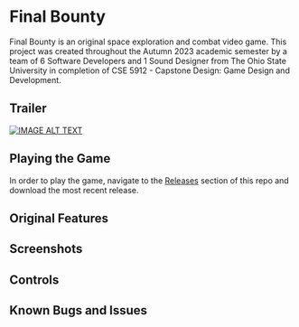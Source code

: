 # Final Bounty

Final Bounty is an original space exploration and combat video game.  This project was created throughout the Autumn 2023 academic semester by a team of 6 Software Developers and 1 Sound Designer from The Ohio State University in completion of CSE 5912 - Capstone Design: Game Design and Development.  

## Trailer
[![IMAGE ALT TEXT](http://img.youtube.com/vi/x0xJkJ7ULi0/0.jpg)](http://www.youtube.com/watch?v=x0xJkJ7ULi0 "Final Bounty Trailer")

## Playing the Game
In order to play the game, navigate to the [Releases](https://github.com/tgkasarcik/FinalBounty-Public/releases) section of this repo and download the most recent release.

## Original Features

## Screenshots

## Controls

## Known Bugs and Issues

